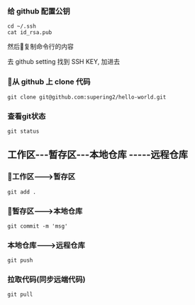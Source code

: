 

### 给 github 配置公钥

```
cd ~/.ssh
cat id_rsa.pub
```
然后复制命令行的内容

去 github setting 找到 SSH KEY, 加进去


### 从 github 上 clone 代码

```
git clone git@github.com:supering2/hello-world.git
```

### 查看git状态

```
git status
```

## 工作区---暂存区---本地仓库 -----远程仓库
### 工作区--->暂存区
```
git add .
```

### 暂存区--->本地仓库
```
git commit -m 'msg'
```

### 本地仓库--->远程仓库
```
git push
```

### 拉取代码(同步远端代码)
```
git pull
```
